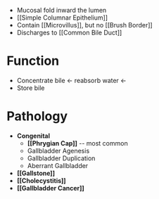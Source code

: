 - Mucosal fold inward the lumen
- [[Simple Columnar Epithelium]]
- Contain [[Microvillus]], but no [[Brush Border]]
- Discharges to [[Common Bile Duct]]

# Function
- Concentrate bile <- reabsorb water <-
- Store bile

# Pathology
- **Congenital**
	- **[[Phrygian Cap]]** -- most common
	- Gallbladder Agenesis
	- Gallbladder Duplication
	- Aberrant Gallbladder
- **[[Gallstone]]** 
- **[[Cholecystitis]]**
- **[[Gallbladder Cancer]]**
